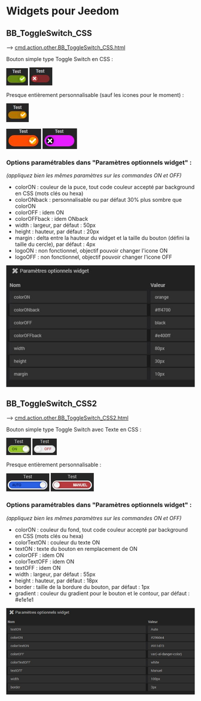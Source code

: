 # Widgets pour Jeedom

## BB_ToggleSwitch_CSS

--> <a href="https://github.com/biggranben/BB_Widget/blob/main/dashboard/cmd.action.other.BB_ToggleSwitch_CSS.html">cmd.action.other.BB_ToggleSwitch_CSS.html</a>

Bouton simple type Toggle Switch en CSS :

![Alt text](doc/images/BB_ToggleSwitch_CSS_on.jpg?raw=true "ON")
![Alt text](doc/images/BB_ToggleSwitch_CSS_off.jpg?raw=true "OFF")

Presque entièrement personnalisable (sauf les icones pour le moment) :

![Alt text](doc/images/BB_ToggleSwitch_CSS_orange.jpg?raw=true "Orange")

![Alt text](doc/images/BB_ToggleSwitch_CSS_persoON.jpg?raw=true "Perso ON")
![Alt text](doc/images/BB_ToggleSwitch_CSS_persoOFF.jpg?raw=true "Perso OFF")

### Options paramétrables dans "Paramètres optionnels widget" :
*(appliquez bien les mêmes paramètres sur les commandes ON et OFF)*

- colorON : couleur de la puce, tout code couleur accepté par background en CSS (mots clés ou hexa)
- colorONback : personnalisable ou par défaut 30% plus sombre que colorON
- colorOFF : idem ON
- colorOFFback : idem ONback
- width : largeur, par défaut : 50px
- height : hauteur, par défaut : 20px
- margin : delta entre la hauteur du widget et la taille du bouton (défini la taille du cercle), par défaut : 4px
- logoON : non fonctionnel, objectif pouvoir changer l'icone ON
- logoOFF : non fonctionnel, objectif pouvoir changer l'icone OFF

![Alt text](doc/images/BB_ToggleSwitch_CSS_perso.jpg?raw=true "Param")

## BB_ToggleSwitch_CSS2

--> <a href="https://github.com/biggranben/BB_Widget/blob/main/dashboard/cmd.action.other.BB_ToggleSwitch_CSS2.html">cmd.action.other.BB_ToggleSwitch_CSS2.html</a>

Bouton simple type Toggle Switch avec Texte en CSS :

![Alt text](doc/images/BB_ToggleSwitch_CSS2_on.jpg?raw=true "ON")
![Alt text](doc/images/BB_ToggleSwitch_CSS2_off.jpg?raw=true "OFF")

Presque entièrement personnalisable :

![Alt text](doc/images/BB_ToggleSwitch_CSS2_persoON.jpg?raw=true "Perso ON")
![Alt text](doc/images/BB_ToggleSwitch_CSS2_persoOFF.jpg?raw=true "Perso OFF")

### Options paramétrables dans "Paramètres optionnels widget" :
*(appliquez bien les mêmes paramètres sur les commandes ON et OFF)*

- colorON : couleur du fond, tout code couleur accepté par background en CSS (mots clés ou hexa)
- colorTextON : couleur du texte ON
- textON : texte du bouton en remplacement de ON
- colorOFF : idem ON
- colorTextOFF : idem ON
- textOFF : idem ON
- width : largeur, par défaut : 55px
- height : hauteur, par défaut : 18px
- border : taille de la bordure du bouton, par défaut : 1px
- gradient : couleur du gradient pour le bouton et le contour, par défaut : #e1e1e1

![Alt text](doc/images/BB_ToggleSwitch_CSS2_param.jpg?raw=true "Param")
